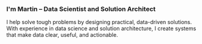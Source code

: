 ### I'm Martin – Data Scientist and Solution Architect
I help solve tough problems by designing practical, data-driven solutions. With experience in data science and solution architecture, I create systems that make data clear, useful, and actionable.
